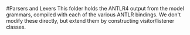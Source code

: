 #Parsers and Lexers
This folder holds the ANTLR4 output from the model grammars, compiled with each of the various ANTLR bindings. We don't modify these directly, but extend them by constructing visitor/listener classes.

